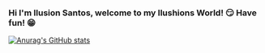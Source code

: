 ### Hi I'm Ilusion Santos, welcome to my Ilushions World! 😏 Have fun! 😁

[![Anurag's GitHub stats](https://github-readme-stats.vercel.app/api?username=IlusionSantos)](https://github.com/anuraghazra/github-readme-stats)

<!--
**IlusionSantos/IlusionSantos** is a ✨ _special_ ✨ repository because its `README.md` (this file) appears on your GitHub profile.

Here are some ideas to get you started:

- 🔭 I’m currently working on ...
- 🌱 I’m currently learning ...
- 👯 I’m looking to collaborate on ...
- 🤔 I’m looking for help with ...
- 💬 Ask me about ...
- 📫 How to reach me: ...
- 😄 Pronouns: ...
- ⚡ Fun fact: ...
-->

